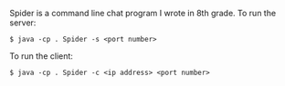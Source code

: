 Spider is a command line chat program I wrote in 8th grade.  To run the server:

    $ java -cp . Spider -s <port number>

To run the client:

    $ java -cp . Spider -c <ip address> <port number>
